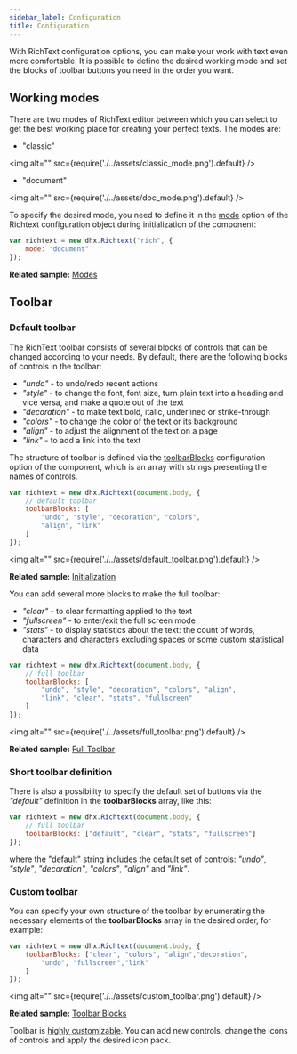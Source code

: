```yaml
---
sidebar_label: Configuration
title: Configuration
---
```


With RichText configuration options, you can make your work with text even more comfortable. It is possible to define the desired working mode and set the blocks of toolbar buttons you need in the order you want.

Working modes
---------------

There are two modes of RichText editor between which you can select to get the best working place for creating your perfect texts. The modes are:

- "classic"

 <img alt="" src={require('./../assets/classic_mode.png').default} />

- "document"

 <img alt="" src={require('./../assets/doc_mode.png').default} />

To specify the desired mode, you need to define it in the [mode](../api/properties.md#mode) option of the Richtext configuration object during initialization of the component:

~~~js
var richtext = new dhx.Richtext("rich", {
	mode: "document"
});
~~~

**Related sample:** [Modes](https://snippet.dhtmlx.com/pdh5buvg)

Toolbar
------------

### Default toolbar

The RichText toolbar consists of several blocks of controls that can be changed according to your needs. By default, there are the following blocks of controls in the toolbar: 

- *"undo"* - to undo/redo recent actions
- *"style"* - to change the font, font size, turn plain text into a heading and vice versa, and make a quote out of the text
- *"decoration"* - to make text bold, italic, underlined or strike-through
- *"colors"* - to change the color of the text or its background
- *"align"* - to adjust the alignment of the text on a page
- *"link"* - to add a link into the text

The structure of toolbar is defined via the [toolbarBlocks](../api/properties.md#toolbarblocks) configuration option of the component, which is an array with strings presenting the names of controls.

~~~js
var richtext = new dhx.Richtext(document.body, {
	// default toolbar
    toolbarBlocks: [
    	"undo", "style", "decoration", "colors", 
        "align", "link"
    ]
});
~~~

 <img alt="" src={require('./../assets/default_toolbar.png').default} />

**Related sample:** [Initialization](https://snippet.dhtmlx.com/32jtemtm)

You can add several more blocks to make the full toolbar: 

- *"clear"* - to clear formatting applied to the text
- *"fullscreen"* - to enter/exit the full screen mode
- *"stats"* - to display statistics about the text: the count of words, characters and characters excluding spaces or some custom statistical data
    
~~~js
var richtext = new dhx.Richtext(document.body, {
	// full toolbar
    toolbarBlocks: [
    	"undo", "style", "decoration", "colors", "align",
        "link", "clear", "stats", "fullscreen"
    ]
});
~~~

 <img alt="" src={require('./../assets/full_toolbar.png').default} />


**Related sample:** [Full Toolbar](https://snippet.dhtmlx.com/5yga5ce1)

### Short toolbar definition

There is also a possibility to specify the default set of buttons via the *"default"* definition in the **toolbarBlocks** array, like this:

~~~js
var richtext = new dhx.Richtext(document.body, {
	// full toolbar
    toolbarBlocks: ["default", "clear", "stats", "fullscreen"]
});
~~~

where the "default" string includes the default set of controls: *"undo"*, *"style"*, *"decoration"*, *"colors"*, *"align"* and *"link"*.


### Custom toolbar

You can specify your own structure of the toolbar by enumerating the necessary elements of the **toolbarBlocks** array in the desired order, for example:

~~~js
var richtext = new dhx.Richtext(document.body, {
	toolbarBlocks: ["clear", "colors", "align","decoration", 
    	"undo", "fullscreen","link"
    ]
});
~~~

<!-- ![Custom toolbar](custom_toolbar.png) -->
 <img alt="" src={require('./../assets/custom_toolbar.png').default} />

**Related sample:** [Toolbar Blocks](https://snippet.dhtmlx.com/yp7en22d)

Toolbar is [highly customizable](customization.md). You can add new controls, change the icons of controls and apply the desired icon pack. 

